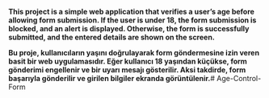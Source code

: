 **This project is a simple web application that verifies a user’s age before allowing form submission. If the user is under 18, the form submission is blocked, and an alert is displayed. Otherwise, the form is successfully submitted, and the entered details are shown on the screen.**

**Bu proje, kullanıcıların yaşını doğrulayarak form göndermesine izin veren basit bir web uygulamasıdır. Eğer kullanıcı 18 yaşından küçükse, form gönderimi engellenir ve bir uyarı mesajı gösterilir. Aksi takdirde, form başarıyla gönderilir ve girilen bilgiler ekranda görüntülenir.**#   A g e - C o n t r o l - F o r m  
 